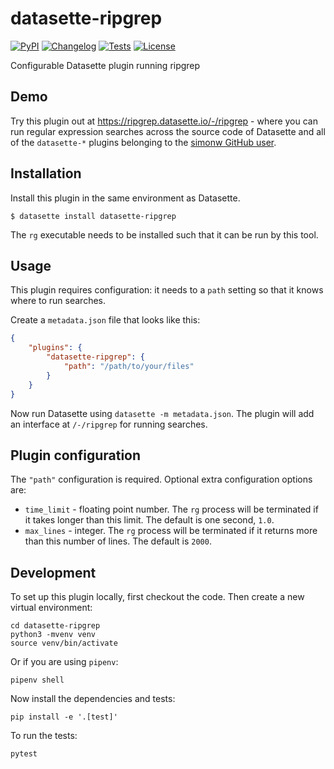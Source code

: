 # datasette-ripgrep

[![PyPI](https://img.shields.io/pypi/v/datasette-ripgrep.svg)](https://pypi.org/project/datasette-ripgrep/)
[![Changelog](https://img.shields.io/github/v/release/simonw/datasette-ripgrep?include_prereleases&label=changelog)](https://github.com/simonw/datasette-ripgrep/releases)
[![Tests](https://github.com/simonw/datasette-ripgrep/workflows/Test/badge.svg)](https://github.com/simonw/datasette-ripgrep/actions?query=workflow%3ATest)
[![License](https://img.shields.io/badge/license-Apache%202.0-blue.svg)](https://github.com/simonw/datasette-ripgrep/blob/main/LICENSE)

Configurable Datasette plugin running ripgrep

## Demo

Try this plugin out at https://ripgrep.datasette.io/-/ripgrep - where you can run regular expression searches across the source code of Datasette and all of the `datasette-*` plugins belonging to the [simonw GitHub user](https://github.com/simonw).

## Installation

Install this plugin in the same environment as Datasette.

    $ datasette install datasette-ripgrep

The `rg` executable needs to be installed such that it can be run by this tool.

## Usage

This plugin requires configuration: it needs to a `path` setting so that it knows where to run searches.

Create a `metadata.json` file that looks like this:

```json
{
    "plugins": {
        "datasette-ripgrep": {
            "path": "/path/to/your/files"
        }
    }
}
```

Now run Datasette using `datasette -m metadata.json`. The plugin will add an interface at `/-/ripgrep` for running searches.

## Plugin configuration

The `"path"` configuration is required. Optional extra configuration options are:

- `time_limit` - floating point number. The `rg` process will be terminated if it takes longer than this limit. The default is one second, `1.0`.
- `max_lines` - integer. The `rg` process will be terminated if it returns more than this number of lines. The default is `2000`.

## Development

To set up this plugin locally, first checkout the code. Then create a new virtual environment:

    cd datasette-ripgrep
    python3 -mvenv venv
    source venv/bin/activate

Or if you are using `pipenv`:

    pipenv shell

Now install the dependencies and tests:

    pip install -e '.[test]'

To run the tests:

    pytest
